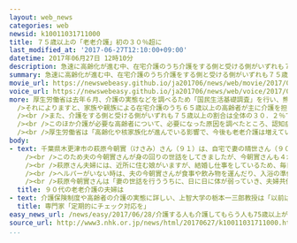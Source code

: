 ```yaml
---
layout: web_news
categories: web
newsid: k10011031711000
title: ７５歳以上の「老老介護」初の３０％超に
last_modified_at: '2017-06-27T12:10:00+09:00'
datetime: 2017年06月27日 12時10分
description: 急速に高齢化が進む中、在宅介護のうち介護をする側と受ける側がいずれも７５歳以上の「老老介護」の割合が初めて３０％を超えたことが厚生労働省の調査でわかりました。厚生労働省は「高齢化と核家族化で今後も老老介護は増えていくと見られ、支援していく必要がある」としています。
summary: 急速に高齢化が進む中、在宅介護のうち介護をする側と受ける側がいずれも７５歳以上の「老老介護」の割合が初めて３０％を超えたことが厚生労働省の調査でわかりました。厚生労働省は「高齢化と核家族化で今後も老老介護は増えていくと見られ、支援していく必要がある」としています。
movie_url: https://newswebeasy.github.io/ja201706/news/web/movie/2017/06/28/k10011031711000.mp4
voice_url: https://newswebeasy.github.io/ja201706/news/web/voice/2017/06/28/k10011031711000.mp3
more: 厚生労働省は去年６月、介護の実態などを調べるため「国民生活基礎調査」を行い、熊本地震の被災地を除く全国のおよそ６８００人から回答を得ました。<br /><br
  />それによりますと、家族や親族による在宅介護のうち６５歳以上の高齢者が主に介護を担う「老老介護」の割合は推計で５４．７％で、前回の４年前の調査より３．５ポイント増えて過去最高になりました。<br
  /><br />また、介護をする側と受ける側がいずれも７５歳以上の割合は全体の３０．２％でした。これは、前回を１．２ポイント上回り、平成１３年に調査を始めてから初めて３０％を超えました。<br
  /><br />このほか介護が必要な高齢者について、必要になった原因を調べたところ、認知症が２４．８％とおよそ４人に１人にのぼり、脳卒中を上回って初めて最も多くなりました。<br
  /><br />厚生労働省は「高齢化や核家族化が進んでいる影響で、今後も老老介護は増えていくと見られる。高齢になっても在宅介護をできるだけ続けられるよう、介護保険制度で必要なサービスを提供するなど支援していく必要がある」としています。
body:
- text: 千葉県木更津市の萩原今朝實（けさみ）さん（９１）は、自宅で妻の晴世さん（９０）と２人で暮らしています。<br /><br />晴世さんは６年前、立ったり歩いたりする際に支えが必要になり「要介護２」の認定を受けました。今では１日の多くを介護ベッドの上で過ごしています。<br
    /><br />このため夫の今朝實さんが身の回りの世話をしてきましたが、今朝實さんも４か月前、散歩中に転んで足を痛め、妻と同じ「要介護２」の認定を受けました。<br
    /><br />萩原さん夫婦には、近所に住む娘がいますが、結婚し仕事をしているため、毎日、介護を手伝ってもらうことはできません。<br /><br />萩原さん夫婦は、介護サービスの「生活援助」を受け、毎日、ヘルパーに来てもらい掃除や洗濯などの家事を代行してもらっていますが、１日で利用できるのは３０分だけです。<br
    /><br />ヘルパーがいない時は、夫の今朝實さんが食事や飲み物を運んだり、入浴の準備をしたりして妻を支えています。<br /><br />萩原さん夫婦は去年、特別養護老人ホームへの入居を検討しましたが、近くに空きのある施設がなかったほか、金銭的な負担が大きかったため入居を諦め、自宅での生活を続けています。<br
    /><br />萩原今朝實さんは「妻の世話を行ううちに、日に日に体が弱っていき、夫婦共倒れになるのではないかと心配で、不安で夜も眠れないときがある」と話しています。
  title: ９０代の老老介護の夫婦は
- text: 介護保険制度や高齢者の介護の実態に詳しい、上智大学の栃本一三郎教授は「以前は、健康な家族が高齢者の介護を担うことが大半だったが、最近は、高齢化が進み介護が必要な高齢者どうしで、支え合うケースが急増している。老老介護では、認知症を発症したり、体力が低下したりして介護をするのが次第に難しくなるほか、家庭内でストレスを抱え込んでしまうことも少なくない。ヘルパーなどが、訪問介護の際に、体調が悪化していないかや、精神的に追い詰められていないかなどを定期的にチェックし、状況に応じた介護サービスを提供していく仕組みが必要だ」と指摘しています。
  title: 専門家「定期的にチェック対応を」
easy_news_url: /news/easy/2017/06/28/介護する人も介護してもらう人も75歳以上が30/
source_url: http://www3.nhk.or.jp/news/html/20170627/k10011031711000.html
...
```

